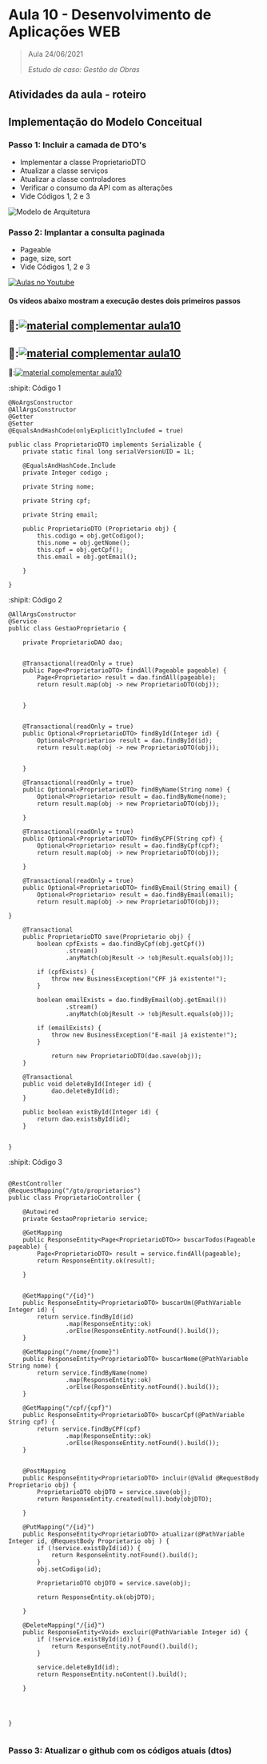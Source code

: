 # Aula 10 - Desenvolvimento de Aplicações WEB

> Aula 24/06/2021
> 
>  *Estudo de caso: Gestão de Obras*


## Atividades da aula - roteiro

## Implementação do Modelo Conceitual

### Passo 1: Incluir a camada de DTO's
- Implementar a classe ProprietarioDTO
- Atualizar a classe serviços
- Atualizar a classe  controladores
- Verificar o consumo da API com as alterações
- Vide Códigos 1, 2 e 3


![Modelo de Arquitetura](https://github.com/marcoswagner-commits/gestao_obras_aula_daw/blob/947bf8022b213bb7fe183c39dae8c607a6d60212/modelo_camadas.png)

### Passo 2: Implantar a consulta paginada
  
- Pageable
- page, size, sort
- Vide Códigos 1, 2 e 3 


[![Aulas no Youtube](https://github.com/marcoswagner-commits/gestao_obras_aula_daw/blob/cb3e2ea9547f9ddc831277f07919c3e78451eb92/yt-icon.png)](https://www.youtube.com/channel/UCfO-aJxKLqau0TnL0AfNAvA)
####  Os vídeos abaixo mostram a execução destes dois primeiros passos

🥇:[![material complementar aula10](https://github.com/marcoswagner-commits/gestao_obras_aula_daw/blob/ecbe27da469ec69308caf228b1f5a2d0e4b863a3/Capa_aula08.png)](https://www.youtube.com/watch?v=-ecGyf8lIHo)
-
🥈:[![material complementar aula10](https://github.com/marcoswagner-commits/gestao_obras_aula_daw/blob/ecbe27da469ec69308caf228b1f5a2d0e4b863a3/Capa_aula08.png)](https://www.youtube.com/watch?v=pztrSbH6yew)
-
🥉:[![material complementar aula10](https://github.com/marcoswagner-commits/gestao_obras_aula_daw/blob/ecbe27da469ec69308caf228b1f5a2d0e4b863a3/Capa_aula08.png)](https://www.youtube.com/watch?v=Sc01PvnylLg)





:shipit: Código 1
```
@NoArgsConstructor
@AllArgsConstructor
@Getter
@Setter
@EqualsAndHashCode(onlyExplicitlyIncluded = true)

public class ProprietarioDTO implements Serializable {
	private static final long serialVersionUID = 1L;

	@EqualsAndHashCode.Include
	private Integer codigo ;
		
	private String nome;
		
	private String cpf;
		
	private String email;
	
	public ProprietarioDTO (Proprietario obj) {
		this.codigo = obj.getCodigo();
		this.nome = obj.getNome();
		this.cpf = obj.getCpf();
		this.email = obj.getEmail();
		
	}
	
}

```

:shipit: Código 2
```
@AllArgsConstructor
@Service
public class GestaoProprietario {
	
	private ProprietarioDAO dao;
	
	
	@Transactional(readOnly = true)
	public Page<ProprietarioDTO> findAll(Pageable pageable) {
		Page<Proprietario> result = dao.findAll(pageable);
		return result.map(obj -> new ProprietarioDTO(obj));
				
		
	}
	
	
	@Transactional(readOnly = true)
	public Optional<ProprietarioDTO> findById(Integer id) {
		Optional<Proprietario> result = dao.findById(id);
		return result.map(obj -> new ProprietarioDTO(obj));
				
			
	}
	
	@Transactional(readOnly = true)
	public Optional<ProprietarioDTO> findByName(String nome) {
		Optional<Proprietario> result = dao.findByNome(nome);
		return result.map(obj -> new ProprietarioDTO(obj));
		
    }
	
	@Transactional(readOnly = true)
	public Optional<ProprietarioDTO> findByCPF(String cpf) {
		Optional<Proprietario> result = dao.findByCpf(cpf);
		return result.map(obj -> new ProprietarioDTO(obj));
		
    }
	
	@Transactional(readOnly = true)
	public Optional<ProprietarioDTO> findByEmail(String email) {
		Optional<Proprietario> result = dao.findByEmail(email);
		return result.map(obj -> new ProprietarioDTO(obj));
		
}
	
	@Transactional
	public ProprietarioDTO save(Proprietario obj) {
		boolean cpfExists = dao.findByCpf(obj.getCpf())
				.stream()
				.anyMatch(objResult -> !objResult.equals(obj));
		
		if (cpfExists) {
			throw new BusinessException("CPF já existente!");
		}
		
		boolean emailExists = dao.findByEmail(obj.getEmail())
				.stream()
				.anyMatch(objResult -> !objResult.equals(obj));
		
		if (emailExists) {
			throw new BusinessException("E-mail já existente!");
		}
		
			return new ProprietarioDTO(dao.save(obj));
	}
	
	@Transactional
	public void deleteById(Integer id) {
			dao.deleteById(id);
	}
	
	public boolean existById(Integer id) {
		return dao.existsById(id);
	}
	
	
}

```

:shipit: Código 3
```

@RestController
@RequestMapping("/gto/proprietarios")
public class ProprietarioController {
	
	@Autowired
	private GestaoProprietario service;
	
	@GetMapping
	public ResponseEntity<Page<ProprietarioDTO>> buscarTodos(Pageable pageable) {
		Page<ProprietarioDTO> result = service.findAll(pageable);
		return ResponseEntity.ok(result);
		
	}
	
	
	@GetMapping("/{id}")
	public ResponseEntity<ProprietarioDTO> buscarUm(@PathVariable Integer id) {
		return service.findById(id)
				.map(ResponseEntity::ok)
				.orElse(ResponseEntity.notFound().build());
	}
	
	@GetMapping("/nome/{nome}")
	public ResponseEntity<ProprietarioDTO> buscarNome(@PathVariable String nome) {
		return service.findByName(nome)
				.map(ResponseEntity::ok)
				.orElse(ResponseEntity.notFound().build());
	}
	
	@GetMapping("/cpf/{cpf}")
	public ResponseEntity<ProprietarioDTO> buscarCpf(@PathVariable String cpf) {
		return service.findByCPF(cpf)
				.map(ResponseEntity::ok)
				.orElse(ResponseEntity.notFound().build());
	}
	
	
	@PostMapping
	public ResponseEntity<ProprietarioDTO> incluir(@Valid @RequestBody Proprietario obj) {
		ProprietarioDTO objDTO = service.save(obj);
		return ResponseEntity.created(null).body(objDTO);
		
	}
	
	@PutMapping("/{id}")
	public ResponseEntity<ProprietarioDTO> atualizar(@PathVariable Integer id, @RequestBody Proprietario obj ) {
		if (!service.existById(id)) {
			return ResponseEntity.notFound().build();
		}
		obj.setCodigo(id);
		
		ProprietarioDTO objDTO = service.save(obj); 
		
		return ResponseEntity.ok(objDTO);
		
	}
	
	@DeleteMapping("/{id}")
	public ResponseEntity<Void> excluir(@PathVariable Integer id) {
		if (!service.existById(id)) {
			return ResponseEntity.notFound().build();
		}
		
		service.deleteById(id);
		return ResponseEntity.noContent().build();
		
	}
	
	


}


```


### Passo 3: Atualizar o github com os códigos atuais (dtos)
